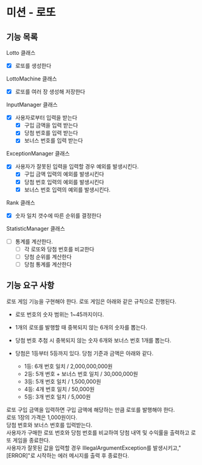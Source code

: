 # 미션 - 로또

## 기능 목록

Lotto 클래스

- [x] 로또를 생성한다

LottoMachine 클래스

- [x] 로또를 여러 장 생성해 저장한다

InputManager 클래스

- [x] 사용자로부터 입력을 받는다
  - [x] 구입 금액을 입력 받는다
  - [x] 당첨 번호를 입력 받는다
  - [x] 보너스 번호를 입력 받는다

ExceptionManager 클래스

- [x] 사용자가 잘못된 입력을 입력할 경우 예외를 발생시킨다.
  - [x] 구입 금액 입력의 예외를 발생시킨다
  - [x] 당첨 번호 입력의 예외를 발생시킨다
  - [x] 보너스 번호 입력의 예외를 발생시킨다.

Rank 클래스

- [x] 숫자 일치 갯수에 따른 순위를 결정한다

StatisticManager 클래스

- [ ] 통계를 계산한다.
  - [ ] 각 로또와 당첨 번호를 비교한다
  - [ ] 당첨 순위를 계산한다
  - [ ] 당첨 통계를 계산한다

## 기능 요구 사항

로또 게임 기능을 구현해야 한다. 로또 게임은 아래와 같은 규칙으로 진행된다.

- 로또 번호의 숫자 범위는 1~45까지이다.
- 1개의 로또를 발행할 때 중복되지 않는 6개의 숫자를 뽑는다.
- 당첨 번호 추첨 시 중복되지 않는 숫자 6개와 보너스 번호 1개를 뽑는다.
- 당첨은 1등부터 5등까지 있다. 당첨 기준과 금액은 아래와 같다.


    - 1등: 6개 번호 일치 / 2,000,000,000원
    - 2등: 5개 번호 + 보너스 번호 일치 / 30,000,000원
    - 3등: 5개 번호 일치 / 1,500,000원
    - 4등: 4개 번호 일치 / 50,000원
    - 5등: 3개 번호 일치 / 5,000원


로또 구입 금액을 입력하면 구입 금액에 해당하는 만큼 로또를 발행해야 한다.  
로또 1장의 가격은 1,000원이다.  
당첨 번호와 보너스 번호를 입력받는다.  
사용자가 구매한 로또 번호와 당첨 번호를 비교하여 당첨 내역 및 수익률을 출력하고 로또 게임을 종료한다.  
사용자가 잘못된 값을 입력할 경우 IllegalArgumentException를 발생시키고,"[ERROR]"로 시작하는 에러 메시지를 출력 후 종료한다.
